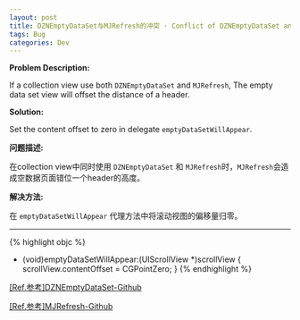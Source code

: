 ```yaml
---
layout: post
title: DZNEmptyDataSet与MJRefresh的冲突 · Conflict of DZNEmptyDataSet and MJRefresh
tags: Bug
categories: Dev
---
```


**Problem Description:**

If a collection view use both `DZNEmptyDataSet` and `MJRefresh`, The empty data set view will offset the distance of a header.

**Solution:**

Set the content offset to zero in delegate `emptyDataSetWillAppear`.

**问题描述:**

在collection view中同时使用 `DZNEmptyDataSet` 和 `MJRefresh`时，`MJRefresh`会造成空数据页面错位一个header的高度。

**解决方法:**

在 `emptyDataSetWillAppear` 代理方法中将滚动视图的偏移量归零。

---

{% highlight objc %}
- (void)emptyDataSetWillAppear:(UIScrollView *)scrollView {
    scrollView.contentOffset = CGPointZero;
}
{% endhighlight %}

[[Ref.参考]DZNEmptyDataSet-Github](https://github.com/dzenbot/DZNEmptyDataSet)

[[Ref.参考]MJRefresh-Github](https://github.com/CoderMJLee/MJRefresh)
